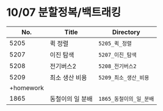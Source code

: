 # 10/07 분할정복/백트래킹



| No.       | Title            | Directory               |
| --------- | ---------------- | ----------------------- |
| 5205      | 퀵 정렬          | `5205_퀵_정렬`          |
| 5207      | 이진 탐색        | `5207_이진_탐색`        |
| 5208      | 전기버스2        | `5208_전기버스2`        |
| 5209      | 최소 생산 비용   | `5209_최소_생산_비용`   |
| +homework |                  |                         |
| 1865      | 동철이의 일 분배 | `1865_동철이의_일_분배` |

